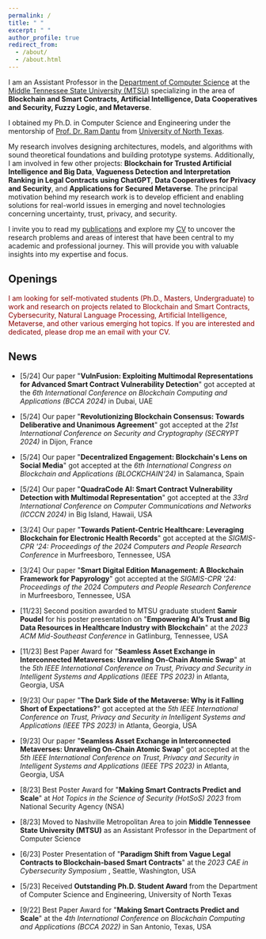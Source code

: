 ```yaml
---
permalink: /
title: " "
excerpt: " "
author_profile: true
redirect_from: 
  - /about/
  - /about.html
---
```


I am an Assistant Professor in the [Department of Computer Science](https://www.mtsu.edu/csc/) at the [Middle Tennessee State University (MTSU)](https://www.mtsu.edu/) specializing in the area of **Blockchain and Smart Contracts, Artificial Intelligence, Data Cooperatives and Security, Fuzzy Logic, and Metaverse**. 

I obtained my Ph.D. in Computer Science and Engineering under the mentorship of [Prof. Dr. Ram Dantu](https://computerscience.engineering.unt.edu/people/faculty/ram-dantu) from [University of North Texas](https://computerscience.engineering.unt.edu/). 

My research involves designing architectures, models, and algorithms with sound theoretical foundations and building prototype systems. Additionally, I am involved in few other projects: **Blockchain for Trusted Artificial Intelligence and Big Data**, **Vagueness Detection and Interpretation Ranking in Legal Contracts using ChatGPT**, **Data Cooperatives for Privacy and Security**, and **Applications for Secured Metaverse**. The principal motivation behind my research work is to develop efficient and enabling solutions for real-world issues in emerging and novel technologies concerning uncertainty, trust, privacy, and security.


I invite you to read my [publications](https://scholar.google.com/citations?hl=en&user=bhEKUskAAAAJ&view_op=list_works&sortby=pubdate) and explore my [CV](https://kritagya93.github.io/files/CV_Kritagya_Upadhyay.pdf) to uncover the research problems and areas of interest that have been central to my academic and professional journey. This will provide you with valuable insights into my expertise and focus.


## Openings
<font color="DarkRed"> I am looking for self-motivated students (Ph.D., Masters, Undergraduate) to work and research on projects related to Blockchain and Smart Contracts, Cybersecurity, Natural Language Processing, Artificial Intelligence, Metaverse, and other various emerging hot topics. If you are interested and dedicated, please drop me an email with your CV. </font>


## News
* [5/24] Our paper "**VulnFusion: Exploiting Multimodal Representations for Advanced Smart Contract Vulnerability Detection**" got accepted at the <i> 6th International Conference on Blockchain Computing and Applications (BCCA 2024) </i> in Dubai, UAE 

* [5/24] Our paper "**Revolutionizing Blockchain Consensus: Towards Deliberative and Unanimous Agreement**" got accepted at the <i> 21st International Conference on Security and Cryptography (SECRYPT 2024) </i> in Dijon, France 

* [5/24] Our paper "**Decentralized Engagement: Blockchain's Lens on Social Media**" got accepted at the <i> 6th International Congress on Blockchain and Applications (BLOCKCHAIN'24) </i> in Salamanca, Spain 

* [5/24] Our paper "**QuadraCode AI: Smart Contract Vulnerability Detection with Multimodal Representation**" got accepted at the <i> 33rd International Conference on Computer Communications and Networks (ICCCN 2024) </i> in Big Island, Hawaii, USA 

* [3/24] Our paper "**Towards Patient-Centric Healthcare: Leveraging Blockchain for Electronic Health Records**" got accepted at the <i> SIGMIS-CPR '24: Proceedings of the 2024 Computers and People Research Conference </i> in Murfreesboro, Tennessee, USA

* [3/24] Our paper "**Smart Digital Edition Management: A Blockchain Framework for Papyrology**" got accepted at the <i> SIGMIS-CPR '24: Proceedings of the 2024 Computers and People Research Conference </i> in Murfreesboro, Tennessee, USA 

* [11/23] Second position awarded to MTSU graduate student **Samir Poudel** for his poster presentation on "**Empowering AI’s Trust and Big Data Resources in Healthcare Industry with Blockchain**" at the <i> 2023 ACM Mid-Southeast Conference </i> in Gatlinburg, Tennessee, USA

* [11/23] Best Paper Award for "**Seamless Asset Exchange in Interconnected Metaverses: Unraveling On-Chain Atomic Swap**" at the <i> 5th IEEE International Conference on Trust, Privacy and Security in Intelligent Systems and Applications (IEEE TPS 2023) </i> in Atlanta, Georgia, USA 

* [9/23] Our paper "**The Dark Side of the Metaverse: Why is it Falling Short of Expectations?**" got accepted at the <i> 5th IEEE International Conference on Trust, Privacy and Security in Intelligent Systems and Applications (IEEE TPS 2023) </i> in Atlanta, Georgia, USA 

* [9/23] Our paper "**Seamless Asset Exchange in Interconnected Metaverses: Unraveling On-Chain Atomic Swap**" got accepted at the <i> 5th IEEE International Conference on Trust, Privacy and Security in Intelligent Systems and Applications (IEEE TPS 2023) </i> in Atlanta, Georgia, USA 

* [8/23] Best Poster Award for "**Making Smart Contracts Predict and Scale**" at <i> Hot Topics in the Science of Security (HotSoS) 2023 </i> from National Security Agency (NSA)

* [8/23] Moved to Nashville Metropolitan Area to join **Middle Tennessee State University (MTSU)** as an Assistant Professor in the Department of Computer Science

* [6/23] Poster Presentation of "**Paradigm Shift from Vague Legal Contracts to Blockchain-based Smart Contracts**" at the <i> 2023 CAE in Cybersecurity Symposium </i>, Seattle, Washington, USA

* [5/23] Received **Outstanding Ph.D. Student Award** from the Department of Computer Science and Engineering, University of North Texas

* [9/22] Best Paper Award for "**Making Smart Contracts Predict and Scale**" at the <i> 4th International Conference on Blockchain Computing and Applications (BCCA 2022) </i> in San Antonio, Texas, USA 
